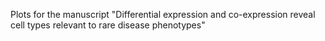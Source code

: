 Plots for the manuscript "Differential expression and co-expression reveal cell types relevant to rare disease phenotypes"